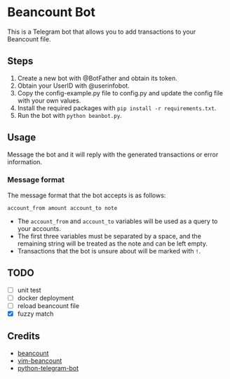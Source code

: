 # Beancount Bot

This is a Telegram bot that allows you to add transactions to your Beancount file.

## Steps

1. Create a new bot with @BotFather and obtain its token.
2. Obtain your UserID with @userinfobot.
3. Copy the config-example.py file to config.py and update the config file with your own values.
4. Install the required packages with `pip install -r requirements.txt`.
5. Run the bot with `python beanbot.py`.

## Usage

Message the bot and it will reply with the generated transactions or error information.

### Message format

The message format that the bot accepts is as follows:

`account_from amount account_to note`

- The `account_from` and `account_to` variables will be used as a query to your accounts.
- The first three variables must be separated by a space, and the remaining string will be treated as the note and can be left empty.
- Transactions that the bot is unsure about will be marked with `!`.

## TODO

- [ ] unit test
- [ ] docker deployment
- [ ] reload beancount file
- [x] fuzzy match

## Credits
- [beancount](https://github.com/beancount/beancount)
- [vim-beancount](https://github.com/nathangrigg/vim-beancount)
- [python-telegram-bot](https://github.com/python-telegram-bot/python-telegram-bot)
